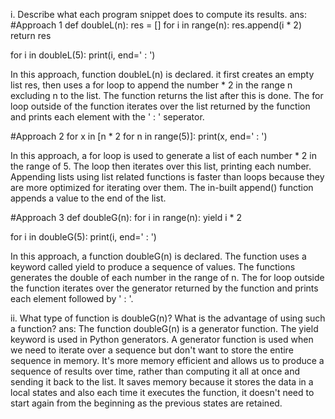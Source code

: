i. Describe what each program snippet does to compute its results.
ans:
#Approach 1
def doubleL(n):
    res = []
    for i in range(n): res.append(i * 2)
    return res

for i in doubleL(5): 
    print(i, end=' : ')

In this approach, function doubleL(n) is declared. it first creates an empty list res, then uses a for loop to append the number * 2 in the range n excluding n to the list. The function returns the list after this is done. The for loop outside of the function iterates over the list returned by the function and prints each element with the ' : ' seperator.

#Approach 2
for x in [n * 2 for n in range(5)]:
    print(x, end=' : ')

In this approach, a for loop is used to generate a list of each number * 2 in the range of 5. The loop then iterates over this list, printing each number. Appending lists using list related functions is faster than loops because they are more optimized for iterating over them. The in-built append() function appends a value to the end of the list.

#Approach 3
def doubleG(n):
        for i in range(n):
            yield i * 2

for i in doubleG(5):
        print(i, end=' : ')

In this approach, a function doubleG(n) is declared. The function uses a keyword called yield to produce a sequence of values. The functions generates the double of each number in the range of n. The for loop outside the function iterates over the generator returned by the function and prints each element followed by ' : '.

ii. What type of function is doubleG(n)? What is the advantage of using such a function?
ans: The function doubleG(n) is a generator function. The yield keyword is used in Python generators. A generator function is used when we need to iterate over a sequence but don't want to store the entire sequence in memory. It's more memory efficient and allows us to produce a sequence of results over time, rather than computing it all at once and sending it back to the list.
It saves memory because it stores the data in a local states and also each time it executes the function, it doesn't need to start again from the beginning as the previous states are retained.
